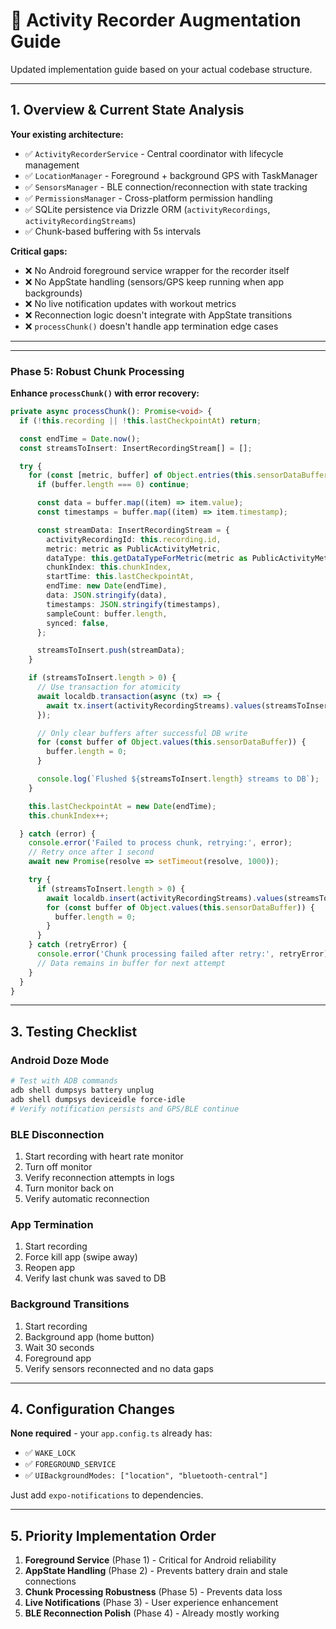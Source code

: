 # 📘 Activity Recorder Augmentation Guide

Updated implementation guide based on your actual codebase structure.

---

## 1. Overview & Current State Analysis

**Your existing architecture:**
- ✅ `ActivityRecorderService` - Central coordinator with lifecycle management
- ✅ `LocationManager` - Foreground + background GPS with TaskManager
- ✅ `SensorsManager` - BLE connection/reconnection with state tracking
- ✅ `PermissionsManager` - Cross-platform permission handling
- ✅ SQLite persistence via Drizzle ORM (`activityRecordings`, `activityRecordingStreams`)
- ✅ Chunk-based buffering with 5s intervals

**Critical gaps:**
- ❌ No Android foreground service wrapper for the recorder itself
- ❌ No AppState handling (sensors/GPS keep running when app backgrounds)
- ❌ No live notification updates with workout metrics
- ❌ Reconnection logic doesn't integrate with AppState transitions
- ❌ `processChunk()` doesn't handle app termination edge cases

---



---

### Phase 5: Robust Chunk Processing

**Enhance `processChunk()` with error recovery:**

```typescript
private async processChunk(): Promise<void> {
  if (!this.recording || !this.lastCheckpointAt) return;

  const endTime = Date.now();
  const streamsToInsert: InsertRecordingStream[] = [];

  try {
    for (const [metric, buffer] of Object.entries(this.sensorDataBuffer)) {
      if (buffer.length === 0) continue;

      const data = buffer.map((item) => item.value);
      const timestamps = buffer.map((item) => item.timestamp);

      const streamData: InsertRecordingStream = {
        activityRecordingId: this.recording.id,
        metric: metric as PublicActivityMetric,
        dataType: this.getDataTypeForMetric(metric as PublicActivityMetric),
        chunkIndex: this.chunkIndex,
        startTime: this.lastCheckpointAt,
        endTime: new Date(endTime),
        data: JSON.stringify(data),
        timestamps: JSON.stringify(timestamps),
        sampleCount: buffer.length,
        synced: false,
      };

      streamsToInsert.push(streamData);
    }

    if (streamsToInsert.length > 0) {
      // Use transaction for atomicity
      await localdb.transaction(async (tx) => {
        await tx.insert(activityRecordingStreams).values(streamsToInsert);
      });

      // Only clear buffers after successful DB write
      for (const buffer of Object.values(this.sensorDataBuffer)) {
        buffer.length = 0;
      }

      console.log(`Flushed ${streamsToInsert.length} streams to DB`);
    }

    this.lastCheckpointAt = new Date(endTime);
    this.chunkIndex++;

  } catch (error) {
    console.error('Failed to process chunk, retrying:', error);
    // Retry once after 1 second
    await new Promise(resolve => setTimeout(resolve, 1000));

    try {
      if (streamsToInsert.length > 0) {
        await localdb.insert(activityRecordingStreams).values(streamsToInsert);
        for (const buffer of Object.values(this.sensorDataBuffer)) {
          buffer.length = 0;
        }
      }
    } catch (retryError) {
      console.error('Chunk processing failed after retry:', retryError);
      // Data remains in buffer for next attempt
    }
  }
}
```

---

## 3. Testing Checklist

### Android Doze Mode
```bash
# Test with ADB commands
adb shell dumpsys battery unplug
adb shell dumpsys deviceidle force-idle
# Verify notification persists and GPS/BLE continue
```

### BLE Disconnection
1. Start recording with heart rate monitor
2. Turn off monitor
3. Verify reconnection attempts in logs
4. Turn monitor back on
5. Verify automatic reconnection

### App Termination
1. Start recording
2. Force kill app (swipe away)
3. Reopen app
4. Verify last chunk was saved to DB

### Background Transitions
1. Start recording
2. Background app (home button)
3. Wait 30 seconds
4. Foreground app
5. Verify sensors reconnected and no data gaps

---

## 4. Configuration Changes

**None required** - your `app.config.ts` already has:
- ✅ `WAKE_LOCK`
- ✅ `FOREGROUND_SERVICE`
- ✅ `UIBackgroundModes: ["location", "bluetooth-central"]`

Just add `expo-notifications` to dependencies.

---

## 5. Priority Implementation Order

1. **Foreground Service** (Phase 1) - Critical for Android reliability
2. **AppState Handling** (Phase 2) - Prevents battery drain and stale connections
3. **Chunk Processing Robustness** (Phase 5) - Prevents data loss
4. **Live Notifications** (Phase 3) - User experience enhancement
5. **BLE Reconnection Polish** (Phase 4) - Already mostly working
